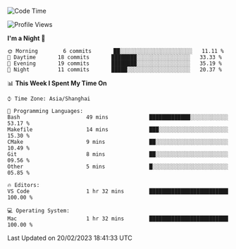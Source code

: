 <!--START_SECTION:waka-->
![Code Time](http://img.shields.io/badge/Code%20Time-47%20hrs%2036%20mins-blue)

![Profile Views](http://img.shields.io/badge/Profile%20Views-1-blue)

**I'm a Night 🦉** 

```text
🌞 Morning        6 commits       ██░░░░░░░░░░░░░░░░░░░░░░░   11.11 % 
🌆 Daytime       18 commits       ████████░░░░░░░░░░░░░░░░░   33.33 % 
🌃 Evening       19 commits       ████████░░░░░░░░░░░░░░░░░   35.19 % 
🌙 Night         11 commits       █████░░░░░░░░░░░░░░░░░░░░   20.37 % 

```


📊 **This Week I Spent My Time On** 

```text
⌚︎ Time Zone: Asia/Shanghai

💬 Programming Languages: 
Bash                     49 mins             █████████████░░░░░░░░░░░░   53.17 % 
Makefile                 14 mins             ███░░░░░░░░░░░░░░░░░░░░░░   15.30 % 
CMake                    9 mins              ██░░░░░░░░░░░░░░░░░░░░░░░   10.49 % 
Git                      8 mins              ██░░░░░░░░░░░░░░░░░░░░░░░   09.56 % 
Other                    5 mins              █░░░░░░░░░░░░░░░░░░░░░░░░   05.85 % 

🔥 Editors: 
VS Code                  1 hr 32 mins        █████████████████████████   100.00 % 

💻 Operating System: 
Mac                      1 hr 32 mins        █████████████████████████   100.00 % 

```


 Last Updated on 20/02/2023 18:41:33 UTC
<!--END_SECTION:waka-->